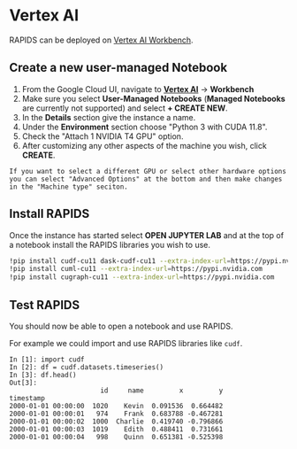 # Vertex AI

RAPIDS can be deployed on [Vertex AI Workbench](https://cloud.google.com/vertex-ai-workbench).

## Create a new user-managed Notebook

1. From the Google Cloud UI, navigate to [**Vertex AI**](https://console.cloud.google.com/vertex-ai/workbench/user-managed) -> **Workbench**
2. Make sure you select **User-Managed Notebooks** (**Managed Notebooks** are currently not supported) and select **+ CREATE NEW**.
3. In the **Details** section give the instance a name.
4. Under the **Environment** section choose "Python 3 with CUDA 11.8".
5. Check the "Attach 1 NVIDIA T4 GPU" option.
6. After customizing any other aspects of the machine you wish, click **CREATE**.

```{tip}
If you want to select a different GPU or select other hardware options you can select "Advanced Options" at the bottom and then make changes in the "Machine type" seciton.
```

## Install RAPIDS

Once the instance has started select **OPEN JUPYTER LAB** and at the top of a notebook install the RAPIDS libraries you wish to use.

```bash
!pip install cudf-cu11 dask-cudf-cu11 --extra-index-url=https://pypi.nvidia.com
!pip install cuml-cu11 --extra-index-url=https://pypi.nvidia.com
!pip install cugraph-cu11 --extra-index-url=https://pypi.nvidia.com
```

## Test RAPIDS

You should now be able to open a notebook and use RAPIDS.

For example we could import and use RAPIDS libraries like `cudf`.

```ipython
In [1]: import cudf
In [2]: df = cudf.datasets.timeseries()
In [3]: df.head()
Out[3]:
                       id     name         x         y
timestamp
2000-01-01 00:00:00  1020    Kevin  0.091536  0.664482
2000-01-01 00:00:01   974    Frank  0.683788 -0.467281
2000-01-01 00:00:02  1000  Charlie  0.419740 -0.796866
2000-01-01 00:00:03  1019    Edith  0.488411  0.731661
2000-01-01 00:00:04   998    Quinn  0.651381 -0.525398
```

```{relatedexamples}

```
